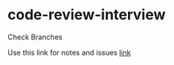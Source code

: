 # code-review-interview

Check Branches

Use this link for notes and issues [link](https://mohamad-khaleqi-forter.github.io/code-review-interview/)
